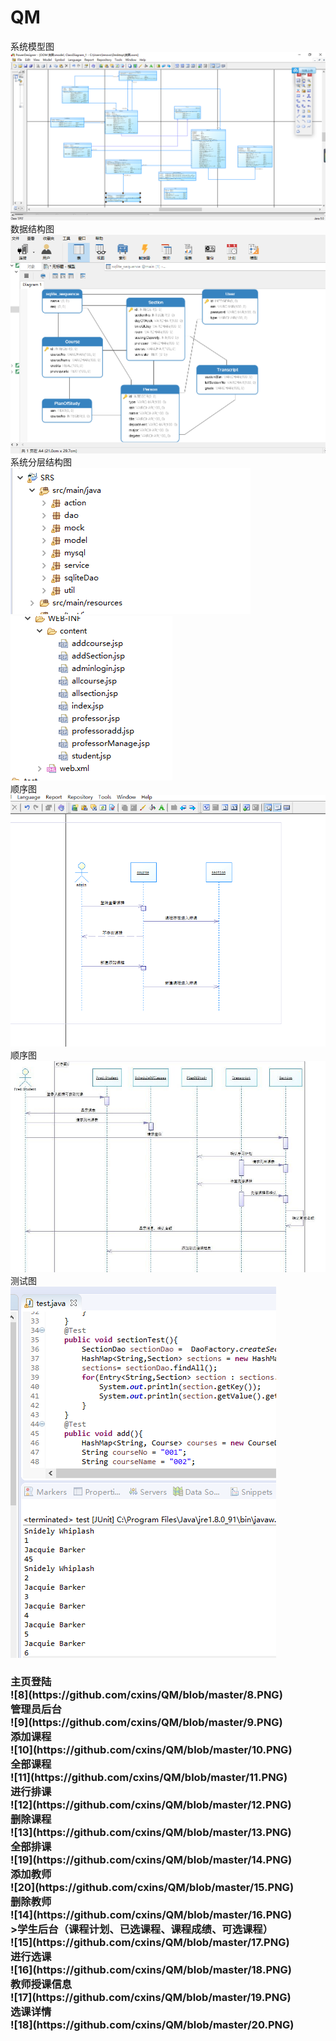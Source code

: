 # QM

系统模型图<br/>
![1](https://github.com/cxins/QM/blob/master/2.PNG)<br/>
数据结构图<br/>
![2](https://github.com/cxins/QM/blob/master/1.PNG)<br/>
系统分层结构图<br/>
![3](https://github.com/cxins/QM/blob/master/5.PNG)<br/>
![4](https://github.com/cxins/QM/blob/master/6.PNG)<br/>
顺序图<br/>
![5](https://github.com/cxins/QM/blob/master/3.PNG)<br/>
顺序图<br/>
![6](https://github.com/cxins/QM/blob/master/4.PNG)<br/>
测试图<br/>
![7](https://github.com/cxins/QM/blob/master/7.PNG)<br/>
<h3>主页登陆<br/>
![8](https://github.com/cxins/QM/blob/master/8.PNG)<br/>
管理员后台<br/>
![9](https://github.com/cxins/QM/blob/master/9.PNG)<br/>
添加课程<br/>
![10](https://github.com/cxins/QM/blob/master/10.PNG)<br/>
全部课程<br/>
![11](https://github.com/cxins/QM/blob/master/11.PNG)<br/>
进行排课<br/>
![12](https://github.com/cxins/QM/blob/master/12.PNG)<br/>
删除课程<br/>
![13](https://github.com/cxins/QM/blob/master/13.PNG)<br/>
全部排课<br/>
![19](https://github.com/cxins/QM/blob/master/14.PNG)<br/>
添加教师<br/>
![20](https://github.com/cxins/QM/blob/master/15.PNG)<br/>
删除教师<br/>
![14](https://github.com/cxins/QM/blob/master/16.PNG)<br/>
>学生后台（课程计划、已选课程、课程成绩、可选课程）<br/>
![15](https://github.com/cxins/QM/blob/master/17.PNG)<br/>
进行选课<br/>
![16](https://github.com/cxins/QM/blob/master/18.PNG)<br/>
教师授课信息<br/>
![17](https://github.com/cxins/QM/blob/master/19.PNG)<br/>
选课详情<br/>
![18](https://github.com/cxins/QM/blob/master/20.PNG)<br/>



